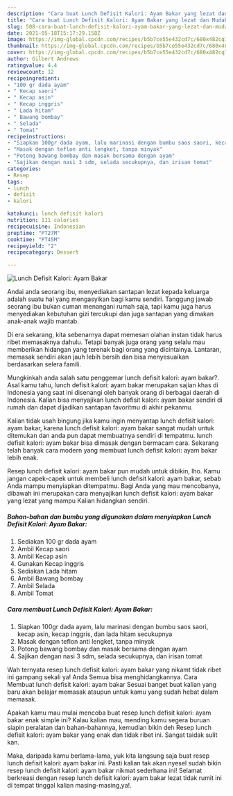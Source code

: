 ```yaml
---
description: "Cara buat Lunch Defisit Kalori: Ayam Bakar yang lezat dan Mudah Dibuat"
title: "Cara buat Lunch Defisit Kalori: Ayam Bakar yang lezat dan Mudah Dibuat"
slug: 508-cara-buat-lunch-defisit-kalori-ayam-bakar-yang-lezat-dan-mudah-dibuat
date: 2021-05-18T15:17:29.158Z
image: https://img-global.cpcdn.com/recipes/b5b7ce55e432cd7c/680x482cq70/lunch-defisit-kalori-ayam-bakar-foto-resep-utama.jpg
thumbnail: https://img-global.cpcdn.com/recipes/b5b7ce55e432cd7c/680x482cq70/lunch-defisit-kalori-ayam-bakar-foto-resep-utama.jpg
cover: https://img-global.cpcdn.com/recipes/b5b7ce55e432cd7c/680x482cq70/lunch-defisit-kalori-ayam-bakar-foto-resep-utama.jpg
author: Gilbert Andrews
ratingvalue: 4.4
reviewcount: 12
recipeingredient:
- "100 gr dada ayam"
- " Kecap saori"
- " Kecap asin"
- " Kecap inggris"
- " Lada hitam"
- " Bawang bombay"
- " Selada"
- " Tomat"
recipeinstructions:
- "Siapkan 100gr dada ayam, lalu marinasi dengan bumbu saos saori, kecap asin, kecap inggris, dan lada hitam secukupnya"
- "Masak dengan teflon anti lengket, tanpa minyak"
- "Potong bawang bombay dan masak bersama dengan ayam"
- "Sajikan dengan nasi 3 sdm, selada secukupnya, dan irisan tomat"
categories:
- Resep
tags:
- lunch
- defisit
- kalori

katakunci: lunch defisit kalori 
nutrition: 111 calories
recipecuisine: Indonesian
preptime: "PT27M"
cooktime: "PT45M"
recipeyield: "2"
recipecategory: Dessert

---
```



![Lunch Defisit Kalori: Ayam Bakar](https://img-global.cpcdn.com/recipes/b5b7ce55e432cd7c/680x482cq70/lunch-defisit-kalori-ayam-bakar-foto-resep-utama.jpg)

Andai anda seorang ibu, menyediakan santapan lezat kepada keluarga adalah suatu hal yang mengasyikan bagi kamu sendiri. Tanggung jawab seorang ibu bukan cuman menangani rumah saja, tapi kamu juga harus menyediakan kebutuhan gizi tercukupi dan juga santapan yang dimakan anak-anak wajib mantab.

Di era  sekarang, kita sebenarnya dapat memesan olahan instan tidak harus ribet memasaknya dahulu. Tetapi banyak juga orang yang selalu mau memberikan hidangan yang terenak bagi orang yang dicintainya. Lantaran, memasak sendiri akan jauh lebih bersih dan bisa menyesuaikan berdasarkan selera famili. 



Mungkinkah anda salah satu penggemar lunch defisit kalori: ayam bakar?. Asal kamu tahu, lunch defisit kalori: ayam bakar merupakan sajian khas di Indonesia yang saat ini disenangi oleh banyak orang di berbagai daerah di Indonesia. Kalian bisa menyajikan lunch defisit kalori: ayam bakar sendiri di rumah dan dapat dijadikan santapan favoritmu di akhir pekanmu.

Kalian tidak usah bingung jika kamu ingin menyantap lunch defisit kalori: ayam bakar, karena lunch defisit kalori: ayam bakar sangat mudah untuk ditemukan dan anda pun dapat membuatnya sendiri di tempatmu. lunch defisit kalori: ayam bakar bisa dimasak dengan bermacam cara. Sekarang telah banyak cara modern yang membuat lunch defisit kalori: ayam bakar lebih enak.

Resep lunch defisit kalori: ayam bakar pun mudah untuk dibikin, lho. Kamu jangan capek-capek untuk membeli lunch defisit kalori: ayam bakar, sebab Anda mampu menyiapkan ditempatmu. Bagi Anda yang mau mencobanya, dibawah ini merupakan cara menyajikan lunch defisit kalori: ayam bakar yang lezat yang mampu Kalian hidangkan sendiri.

<!--inarticleads1-->

##### Bahan-bahan dan bumbu yang digunakan dalam menyiapkan Lunch Defisit Kalori: Ayam Bakar:

1. Sediakan 100 gr dada ayam
1. Ambil  Kecap saori
1. Ambil  Kecap asin
1. Gunakan  Kecap inggris
1. Sediakan  Lada hitam
1. Ambil  Bawang bombay
1. Ambil  Selada
1. Ambil  Tomat




<!--inarticleads2-->

##### Cara membuat Lunch Defisit Kalori: Ayam Bakar:

1. Siapkan 100gr dada ayam, lalu marinasi dengan bumbu saos saori, kecap asin, kecap inggris, dan lada hitam secukupnya
1. Masak dengan teflon anti lengket, tanpa minyak
1. Potong bawang bombay dan masak bersama dengan ayam
1. Sajikan dengan nasi 3 sdm, selada secukupnya, dan irisan tomat




Wah ternyata resep lunch defisit kalori: ayam bakar yang nikamt tidak ribet ini gampang sekali ya! Anda Semua bisa menghidangkannya. Cara Membuat lunch defisit kalori: ayam bakar Sesuai banget buat kalian yang baru akan belajar memasak ataupun untuk kamu yang sudah hebat dalam memasak.

Apakah kamu mau mulai mencoba buat resep lunch defisit kalori: ayam bakar enak simple ini? Kalau kalian mau, mending kamu segera buruan siapin peralatan dan bahan-bahannya, kemudian bikin deh Resep lunch defisit kalori: ayam bakar yang enak dan tidak ribet ini. Sangat taidak sulit kan. 

Maka, daripada kamu berlama-lama, yuk kita langsung saja buat resep lunch defisit kalori: ayam bakar ini. Pasti kalian tak akan nyesel sudah bikin resep lunch defisit kalori: ayam bakar nikmat sederhana ini! Selamat berkreasi dengan resep lunch defisit kalori: ayam bakar lezat tidak rumit ini di tempat tinggal kalian masing-masing,ya!.

